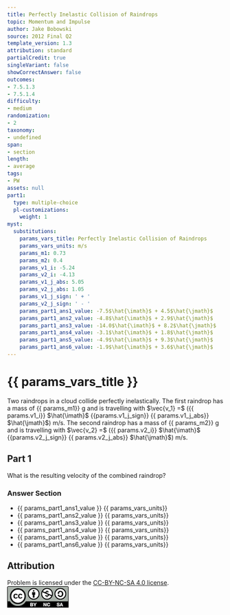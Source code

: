 ```yaml
---
title: Perfectly Inelastic Collision of Raindrops
topic: Momentum and Impulse
author: Jake Bobowski
source: 2012 Final Q2
template_version: 1.3
attribution: standard
partialCredit: true
singleVariant: false
showCorrectAnswer: false
outcomes:
- 7.5.1.3
- 7.5.1.4
difficulty:
- medium
randomization:
- 2
taxonomy:
- undefined
span:
- section
length:
- average
tags:
- PW
assets: null
part1:
  type: multiple-choice
  pl-customizations:
    weight: 1
myst:
  substitutions:
    params_vars_title: Perfectly Inelastic Collision of Raindrops
    params_vars_units: m/s
    params_m1: 0.73
    params_m2: 0.4
    params_v1_i: -5.24
    params_v2_i: -4.13
    params_v1_j_abs: 5.05
    params_v2_j_abs: 1.05
    params_v1_j_sign: ' + '
    params_v2_j_sign: ' - '
    params_part1_ans1_value: -7.5$\hat{\imath}$ + 4.5$\hat{\jmath}$
    params_part1_ans2_value: -4.8$\hat{\imath}$ + 2.9$\hat{\jmath}$
    params_part1_ans3_value: -14.0$\hat{\imath}$ + 8.2$\hat{\jmath}$
    params_part1_ans4_value: -3.1$\hat{\imath}$ + 1.8$\hat{\jmath}$
    params_part1_ans5_value: -4.9$\hat{\imath}$ + 9.3$\hat{\jmath}$
    params_part1_ans6_value: -1.9$\hat{\imath}$ + 3.6$\hat{\jmath}$
---
```

# {{ params_vars_title }}
Two raindrops in a cloud collide perfectly inelastically. The first raindrop has a mass of {{ params_m1}} g and is travelling with $\vec{v_1} =$ ({{ params.v1_i}} $\hat{\imath}$ {{params.v1_j_sign}} {{ params.v1_j_abs}} $\hat{\jmath}$) m/s.
The second raindrop has a mass of {{ params_m2}} g and is travelling with $\vec{v_2} =$ ({{ params.v2_i}} $\hat{\imath}$ {{params.v2_j_sign}} {{ params.v2_j_abs}} $\hat{\jmath}$) m/s.

## Part 1

What is the resulting velocity of the combined raindrop?

### Answer Section

- {{ params_part1_ans1_value }} {{ params_vars_units}}
- {{ params_part1_ans2_value }} {{ params_vars_units}}
- {{ params_part1_ans3_value }} {{ params_vars_units}}
- {{ params_part1_ans4_value }} {{ params_vars_units}}
- {{ params_part1_ans5_value }} {{ params_vars_units}}
- {{ params_part1_ans6_value }} {{ params_vars_units}}

## Attribution

Problem is licensed under the [CC-BY-NC-SA 4.0 license](https://creativecommons.org/licenses/by-nc-sa/4.0/).<br> ![The Creative Commons 4.0 license requiring attribution-BY, non-commercial-NC, and share-alike-SA license.](https://raw.githubusercontent.com/firasm/bits/master/by-nc-sa.png)